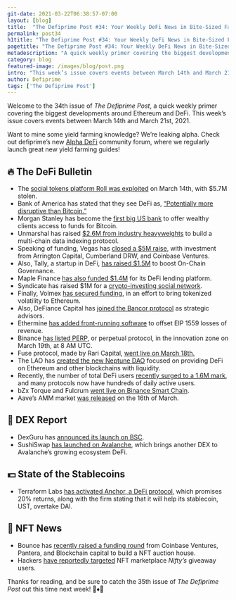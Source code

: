 ```yaml
---
git-date: 2021-03-22T06:38:57-07:00
layout: [blog]
title:  "The Defiprime Post #34: Your Weekly DeFi News in Bite-Sized Fashion"
permalink: post34
h1title: "The Defiprime Post #34: Your Weekly DeFi News in Bite-Sized Fashion"
pagetitle: "The Defiprime Post #34: Your Weekly DeFi News in Bite-Sized Fashion"
metadescription: "A quick weekly primer covering the biggest developments around Ethereum and DeFi. This week’s issue covers events between March 14th and March 21st, 2021"
category: blog
featured-image: /images/blog/post.png
intro: "This week’s issue covers events between March 14th and March 21st, 2021"
author: Defiprime
tags: ['The Defiprime Post']
---
```

Welcome to the 34th issue of _The Defiprime Post_, a quick weekly primer covering the biggest developments around Ethereum and DeFi. This week’s issue covers events between March 14th and March 21st, 2021.

Want to mine some yield farming knowledge? We’re leaking alpha. Check out defiprime’s new [Alpha DeFi](https://alpha.defiprime.com/c/yield-farming/6) community forum, where we regularly launch great new yield farming guides!


## 🔥 The DeFi Bulletin


*   The [social tokens platform Roll was exploited](https://twitter.com/defiprime/status/1371120561963757569) on March 14th, with $5.7M stolen.
*   Bank of America has stated that they see DeFi as, [“Potentially more disruptive than Bitcoin.”](https://www.coindesk.com/bank-of-america-defi-potentially-more-disruptive-than-bitcoin)
*   Morgan Stanley has become the [first big US bank](https://www.cnbc.com/2021/03/17/bitcoin-morgan-stanley-is-the-first-big-us-bank-to-offer-wealthy-clients-access-to-bitcoin-funds.html) to offer wealthy clients access to funds for Bitcoin.
*   Unmarshal has raised [$2.6M from industry heavyweights](https://medium.com/unmarshal-io/unmarshal-raises-2-6m-usd-from-industry-heavyweights-to-build-multi-chain-data-indexing-protocol-28c3f0ba4fa6) to build a multi-chain data indexing protocol.
*   Speaking of funding, Vegas has [closed a $5M raise](https://blog.vega.xyz/vega-closes-5m-raise-with-investment-from-arrington-cumberland-drw-and-coinbase-ventures-fa5069ce8006), with investment from Arrington Capital, Cumberland DRW, and Coinbase Ventures.
*   Also, Tally, a startup in DeFi,  [has raised $1.5M](https://www.coindesk.com/tally-defi-governance-funding-round) to boost On-Chain Governance.
*   Maple Finance [has also funded $1.4M](https://www.coindesk.com/maple-finance-raises-1-4m-for-its-reputation-based-defi-lending-platform) for its DeFi lending platform.
*   Syndicate has raised $1M for a [crypto-investing social network](https://syndicateprotocol.substack.com/p/syndicate-raises-1m-for-crypto-investing?s=09).
*   Finally, Volmex [has secured funding](https://blog.volmex.finance/volmex-secures-funding-to-bring-tokenized-volatility-to-ethereum/), in an effort to bring tokenized volatility to Ethereum.
*   Also, DeFiance Capital has [joined the Bancor protocol](https://blog.bancor.network/defiance-capital-joins-bancor-protocol-as-strategic-advisors-72655643aa51) as strategic advisors.
*   Ethermine [has added front-running software](https://www.coindesk.com/ethermine-adds-front-running-software-to-help-miners-offset-eip-1559-revenue-losses) to offset EIP 1559 losses of revenue.
*   Binance [has listed PERP](https://www.binance.com/en/support/announcement/1d7f2144fce04615aa78eeb93331adc0), or perpetual protocol, in the innovation zone on March 19th, at 8 AM UTC.
*   Fuse protocol, made by Rari Capital, [went live on March 18th.](https://medium.com/rari-capital/fuse-by-rari-capital-is-live-d9c7ebf08094)
*   The LAO has [created the new Neptune DAO](https://medium.com/@NEPTUNEDA0/neptune-dao-a-dao-for-liquidity-43a575b0b10) focused on providing DeFi on Ethereum and other blockchains with liquidity.
*   Recently, the number of total DeFi users [recently surged to a 1.6M mark](https://vadymnesterenko.medium.com/participants-in-a-defi-protocol-ecosystem-c0fcc40e033d), and many protocols now have hundreds of daily active users.
*   bZx Torque and Fulcrum [went live on Binance Smart Chain](https://bzx.network/blog/bsc-update).
*   Aave’s AMM market [was released](https://medium.com/aave/aave-amm-market-released-73ae76a7cbc0) on the 16th of March.

## 💱 DEX Report

*   DexGuru has [announced its launch on BSC](https://twitter.com/dexguru/status/1372362520548175872).
*   SushiSwap [has launched on Avalanche](https://medium.com/avalancheavax/sushiswap-launches-on-avalanche-bringing-another-leading-dex-to-avalanches-growing-defi-ecosystem-8b84e966251f), which brings another DEX to Avalanche’s growing ecosystem DeFi.

## 💵 State of the Stablecoins

*   Terraform Labs [has activated Anchor, a DeFi protocol](https://www.coindesk.com/anchor-launch-ust-stablecoin-dai-defi), which promises 20% returns, along with the firm stating that it will help its stablecoin, UST, overtake DAI.

## 💎 NFT News

*   Bounce has [recently raised a funding round](https://bouncefinance.medium.com/bounce-raises-a-funding-round-65f2a825b107) from Coinbase Ventures, Pantera, and Blockchain capital to build a NFT auction house.
*   Hackers [have reportedly targeted](https://decrypt.co/61444/hackers-reportedly-target-nft-marketplace-nifty-gateway-users) NFT marketplace _Nifty’s_ giveaway users.

Thanks for reading, and be sure to catch the 35th issue of _The Defiprime Post_ out this time next week! 👋♦️👋
